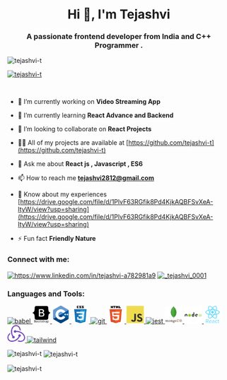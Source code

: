 <h1 align="center">Hi 👋, I'm Tejashvi</h1>
<h3 align="center">A passionate frontend developer from India and  C++ Programmer .</h3>

<p align="left"> <img src="https://komarev.com/ghpvc/?username=tejashvi-t&label=Profile%20views&color=0e75b6&style=flat" alt="tejashvi-t" /> </p>

<p align="left"> <a href="https://github.com/ryo-ma/github-profile-trophy"><img src="https://github-profile-trophy.vercel.app/?username=tejashvi-t" alt="tejashvi-t" /></a> </p>

<p align="left"> <a href="https://twitter.com/" target="blank"><img src="https://img.shields.io/twitter/follow/?logo=twitter&style=for-the-badge" alt="" /></a> </p>

- 🔭 I’m currently working on **Video Streaming App**

- 🌱 I’m currently learning **React Advance and Backend**

- 👯 I’m looking to collaborate on **React Projects**

- 👨‍💻 All of my projects are available at [https://github.com/tejashvi-t](https://github.com/tejashvi-t)

- 💬 Ask me about **React js , Javascript , ES6**

- 📫 How to reach me **tejashvi2812@gmail.com**

- 📄 Know about my experiences [https://drive.google.com/file/d/1PlvF63RGfik8Pd4KjkAQBFSvXeA-ltyW/view?usp=sharing](https://drive.google.com/file/d/1PlvF63RGfik8Pd4KjkAQBFSvXeA-ltyW/view?usp=sharing)

- ⚡ Fun fact **Friendly Nature**

<h3 align="left">Connect with me:</h3>
<p align="left">
<a href="https://linkedin.com/in/https://www.linkedin.com/in/tejashvi-a782981a9" target="blank"><img align="center" src="https://raw.githubusercontent.com/rahuldkjain/github-profile-readme-generator/master/src/images/icons/Social/linked-in-alt.svg" alt="https://www.linkedin.com/in/tejashvi-a782981a9" height="30" width="40" /></a>
<a href="https://instagram.com/_tejashvi_0001" target="blank"><img align="center" src="https://raw.githubusercontent.com/rahuldkjain/github-profile-readme-generator/master/src/images/icons/Social/instagram.svg" alt="_tejashvi_0001" height="30" width="40" /></a>
</p>

<h3 align="left">Languages and Tools:</h3>
<p align="left"> <a href="https://babeljs.io/" target="_blank" rel="noreferrer"> <img src="https://www.vectorlogo.zone/logos/babeljs/babeljs-icon.svg" alt="babel" width="40" height="40"/> </a> <a href="https://getbootstrap.com" target="_blank" rel="noreferrer"> <img src="https://raw.githubusercontent.com/devicons/devicon/master/icons/bootstrap/bootstrap-plain-wordmark.svg" alt="bootstrap" width="40" height="40"/> </a> <a href="https://www.w3schools.com/cpp/" target="_blank" rel="noreferrer"> <img src="https://raw.githubusercontent.com/devicons/devicon/master/icons/cplusplus/cplusplus-original.svg" alt="cplusplus" width="40" height="40"/> </a> <a href="https://www.w3schools.com/css/" target="_blank" rel="noreferrer"> <img src="https://raw.githubusercontent.com/devicons/devicon/master/icons/css3/css3-original-wordmark.svg" alt="css3" width="40" height="40"/> </a> <a href="https://git-scm.com/" target="_blank" rel="noreferrer"> <img src="https://www.vectorlogo.zone/logos/git-scm/git-scm-icon.svg" alt="git" width="40" height="40"/> </a> <a href="https://www.w3.org/html/" target="_blank" rel="noreferrer"> <img src="https://raw.githubusercontent.com/devicons/devicon/master/icons/html5/html5-original-wordmark.svg" alt="html5" width="40" height="40"/> </a> <a href="https://developer.mozilla.org/en-US/docs/Web/JavaScript" target="_blank" rel="noreferrer"> <img src="https://raw.githubusercontent.com/devicons/devicon/master/icons/javascript/javascript-original.svg" alt="javascript" width="40" height="40"/> </a> <a href="https://jestjs.io" target="_blank" rel="noreferrer"> <img src="https://www.vectorlogo.zone/logos/jestjsio/jestjsio-icon.svg" alt="jest" width="40" height="40"/> </a> <a href="https://www.mongodb.com/" target="_blank" rel="noreferrer"> <img src="https://raw.githubusercontent.com/devicons/devicon/master/icons/mongodb/mongodb-original-wordmark.svg" alt="mongodb" width="40" height="40"/> </a> <a href="https://nodejs.org" target="_blank" rel="noreferrer"> <img src="https://raw.githubusercontent.com/devicons/devicon/master/icons/nodejs/nodejs-original-wordmark.svg" alt="nodejs" width="40" height="40"/> </a> <a href="https://reactjs.org/" target="_blank" rel="noreferrer"> <img src="https://raw.githubusercontent.com/devicons/devicon/master/icons/react/react-original-wordmark.svg" alt="react" width="40" height="40"/> </a> <a href="https://redux.js.org" target="_blank" rel="noreferrer"> <img src="https://raw.githubusercontent.com/devicons/devicon/master/icons/redux/redux-original.svg" alt="redux" width="40" height="40"/> </a> <a href="https://tailwindcss.com/" target="_blank" rel="noreferrer"> <img src="https://www.vectorlogo.zone/logos/tailwindcss/tailwindcss-icon.svg" alt="tailwind" width="40" height="40"/> </a> </p>

<p><img align="left" src="https://github-readme-stats.vercel.app/api/top-langs?username=tejashvi-t&show_icons=true&locale=en&layout=compact" alt="tejashvi-t" /></p>

<p>&nbsp;<img align="center" src="https://github-readme-stats.vercel.app/api?username=tejashvi-t&show_icons=true&locale=en" alt="tejashvi-t" /></p>

<p><img align="center" src="https://github-readme-streak-stats.herokuapp.com/?user=tejashvi-t&" alt="tejashvi-t" /></p>
